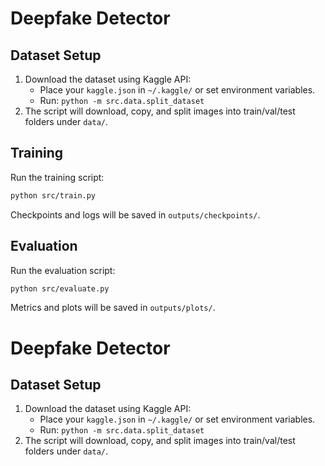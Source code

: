 # Deepfake Detector

## Dataset Setup
1. Download the dataset using Kaggle API:
	- Place your `kaggle.json` in `~/.kaggle/` or set environment variables.
	- Run: `python -m src.data.split_dataset`
2. The script will download, copy, and split images into train/val/test folders under `data/`.


## Training
Run the training script:
```bash
python src/train.py
```
Checkpoints and logs will be saved in `outputs/checkpoints/`.

## Evaluation
Run the evaluation script:
```bash
python src/evaluate.py
```
Metrics and plots will be saved in `outputs/plots/`.
# Deepfake Detector

## Dataset Setup
1. Download the dataset using Kaggle API:
	- Place your `kaggle.json` in `~/.kaggle/` or set environment variables.
	- Run: `python -m src.data.split_dataset`
2. The script will download, copy, and split images into train/val/test folders under `data/`.
